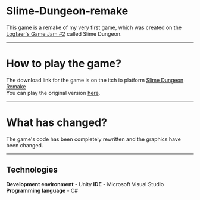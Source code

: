# Slime-Dungeon-remake
This game is a remake of my very first game, which was created on the [Logfaer's Game Jam #2](https://itch.io/jam/logfaers-gamejam-2) called Slime Dungeon.
___
# How to play the game?
The download link for the game is on the itch io platform [Slime Dungeon Remake](https://friendlyap.itch.io/slime-dan)<br />
You can play the original version [here](https://friendlyap.itch.io/slime-dungeon).
___
# What has changed?
The game's code has been completely rewritten and the graphics have been changed.
___
## Technologies
**Development environment** - Unity
**IDE** - Microsoft Visual Studio
**Programming language** - C#